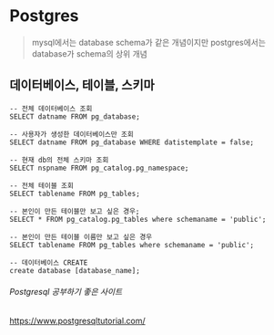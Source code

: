 # Postgres

> mysql에서는 database schema가 같은 개념이지만 postgres에서는 database가 schema의 상위 개념

## 데이터베이스, 테이블, 스키마

```postgresql
-- 전체 데이터베이스 조회 
SELECT datname FROM pg_database;

-- 사용자가 생성한 데이터베이스만 조회
SELECT datname FROM pg_database WHERE datistemplate = false;

-- 현재 db의 전체 스키마 조회
SELECT nspname FROM pg_catalog.pg_namespace;

-- 전체 테이블 조회
SELECT tablename FROM pg_tables;

-- 본인이 만든 테이블만 보고 싶은 경우;
SELECT * FROM pg_catalog.pg_tables where schemaname = 'public';

-- 본인이 만든 테이블 이름만 보고 싶은 경우
SELECT tablename FROM pg_tables where schemaname = 'public';

-- 데이터베이스 CREATE
create database [database_name];
```



###### Postgresql 공부하기 좋은 사이트

https://www.postgresqltutorial.com/

